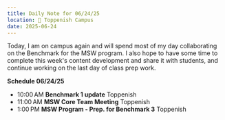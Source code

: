```yaml
---
title: Daily Note for 06/24/25
location: 🏫 Toppenish Campus
date: 2025-06-24
---
```

Today, I am on campus again and will spend most of my day collaborating on the Benchmark for the MSW program. I also hope to have some time to complete this week's content development and share it with students, and continue working on the last day of class prep work.

**Schedule 06/24/25**

- 10:00 AM **Benchmark 1 update** Toppenish
- 11:00 AM **MSW Core Team Meeting** Toppenish
- 1:00 PM **MSW Program - Prep. for Benchmark 3** Toppenish

